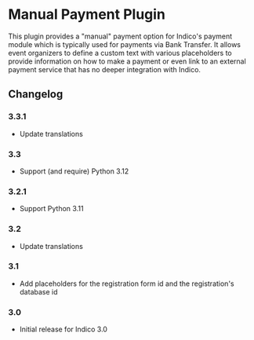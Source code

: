 # Manual Payment Plugin

This plugin provides a "manual" payment option for Indico's payment module which
is typically used for payments via Bank Transfer. It allows event organizers to
define a custom text with various placeholders to provide information on how to
make a payment or even link to an external payment service that has no deeper
integration with Indico.

## Changelog

### 3.3.1

- Update translations

### 3.3

- Support (and require) Python 3.12

### 3.2.1

- Support Python 3.11

### 3.2

- Update translations

### 3.1

- Add placeholders for the registration form id and the registration's database id

### 3.0

- Initial release for Indico 3.0

